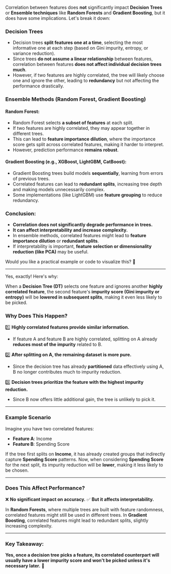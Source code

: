 Correlation between features does **not** significantly impact **Decision Trees** or **Ensemble techniques** like **Random Forests** and **Gradient Boosting**, but it does have some implications. Let's break it down:

### **Decision Trees**
- Decision trees **split features one at a time**, selecting the most informative one at each step (based on Gini impurity, entropy, or variance reduction).
- Since trees **do not assume a linear relationship** between features, correlation between features **does not affect individual decision trees much**.
- However, if two features are highly correlated, the tree will likely choose one and ignore the other, leading to **redundancy** but not affecting the performance drastically.

### **Ensemble Methods (Random Forest, Gradient Boosting)**
#### **Random Forest:**
- Random Forest selects **a subset of features** at each split.
- If two features are highly correlated, they may appear together in different trees.
- This can lead to **feature importance dilution**, where the importance score gets split across correlated features, making it harder to interpret.
- However, prediction performance **remains robust**.

#### **Gradient Boosting (e.g., XGBoost, LightGBM, CatBoost):**
- Gradient Boosting trees build models **sequentially**, learning from errors of previous trees.
- Correlated features can lead to **redundant splits**, increasing tree depth and making models unnecessarily complex.
- Some implementations (like LightGBM) use **feature grouping** to reduce redundancy.

### **Conclusion:**
- **Correlation does not significantly degrade performance in trees.**
- **It can affect interpretability and increase complexity.**
- In ensemble methods, correlated features might lead to **feature importance dilution** or **redundant splits**.
- If interpretability is important, **feature selection or dimensionality reduction (like PCA)** may be useful.

Would you like a practical example or code to visualize this? 🚀

----

Yes, exactly! Here's why:

When a **Decision Tree (DT)** selects one feature and ignores another **highly correlated feature**, the second feature's **impurity score (Gini impurity or entropy)** will be **lowered in subsequent splits**, making it even less likely to be picked.

### **Why Does This Happen?**
1️⃣ **Highly correlated features provide similar information.**
   - If feature A and feature B are highly correlated, splitting on A already **reduces most of the impurity** related to B.

2️⃣ **After splitting on A, the remaining dataset is more pure.**
   - Since the decision tree has already **partitioned** data effectively using A, B no longer contributes much to impurity reduction.

3️⃣ **Decision trees prioritize the feature with the highest impurity reduction.**
   - Since B now offers little additional gain, the tree is unlikely to pick it.

---

### **Example Scenario**
Imagine you have two correlated features:
- **Feature A**: Income
- **Feature B**: Spending Score

If the tree first splits on **Income**, it has already created groups that indirectly capture **Spending Score** patterns.
Now, when considering **Spending Score** for the next split, its impurity reduction will be **lower**, making it less likely to be chosen.

---

### **Does This Affect Performance?**
❌ **No significant impact on accuracy.**
✅ **But it affects interpretability.**

In **Random Forests**, where multiple trees are built with feature randomness, correlated features might still be used in different trees.
In **Gradient Boosting**, correlated features might lead to redundant splits, slightly increasing complexity.

---

### **Key Takeaway:**
**Yes, once a decision tree picks a feature, its correlated counterpart will usually have a lower impurity score and won't be picked unless it's necessary later.** 🚀